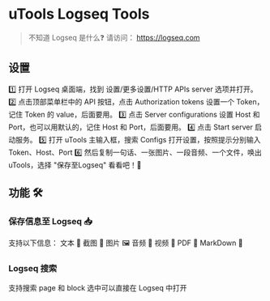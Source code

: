 # uTools Logseq Tools

> 不知道 Logseq 是什么❓ 请访问： https://logseq.com

## 设置
1️⃣ 打开 Logseq 桌面端，找到 设置/更多设置/HTTP APIs server 选项并打开。
2️⃣ 点击顶部菜单栏中的 API 按钮，点击 Authorization tokens 设置一个 Token，记住 Token 的 value，后面要用。
3️⃣ 点击 Server configurations 设置 Host 和 Port，也可以用默认的，记住 Host 和 Port，后面要用。
4️⃣ 点击 Start server 启动服务。
5️⃣ 打开 uTools 主输入框，搜索 Configs 打开设置，按照提示分别输入 Token、Host、Port
6️⃣ 然后复制一句话、一张图片、一段音频、一个文件，唤出 uTools，选择 "保存至Logseq" 看看吧！🎉

## 功能 🛠️
### 保存信息至 Logseq 📥
支持以下信息：
文本 📝
截图 📸
图片 🖼️
音频 🎵
视频 🎥
PDF 📄
MarkDown 📄

### Logseq 搜索
支持搜索 page 和 block
选中可以直接在 Logseq 中打开
